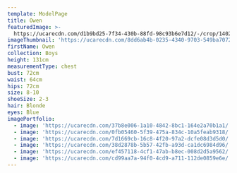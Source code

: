 ```yaml
---
template: ModelPage
title: Owen
featuredImage: >-
  https://ucarecdn.com/d1b9bd25-7f34-430b-88fd-98c93b6e7d12/-/crop/1402x929/0,188/-/preview/
imageThumbnail: 'https://ucarecdn.com/8dd6ab4b-0235-4340-9703-549ba70724cf/'
firstName: Owen
collection: Boys
height: 131cm
measurementType: chest
bust: 72cm
waist: 64cm
hips: 72cm
size: 8-10
shoeSize: 2-3
hair: Blonde
eyes: Blue
imagePortfolio:
  - image: 'https://ucarecdn.com/37b8e006-1a10-4842-8bc1-164e2a70b1a1/'
  - image: 'https://ucarecdn.com/0fb05460-5f39-475a-834c-10a5feab9318/'
  - image: 'https://ucarecdn.com/7d1669cb-16c8-4f20-97a2-dcfe08d3d5d0/'
  - image: 'https://ucarecdn.com/38d2878b-5b57-42fb-a93d-ca1dc6984d96/'
  - image: 'https://ucarecdn.com/ef457118-4cf1-47ab-b8ec-008d2d5a9562/'
  - image: 'https://ucarecdn.com/cd99aa7a-94f0-4cd9-a711-112de0859e6e/'
---
```


